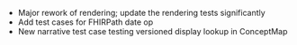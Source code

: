 * Major rework of rendering; update the rendering tests significantly 
* Add test cases for FHIRPath date op
* New narrative test case testing versioned display lookup in ConceptMap
